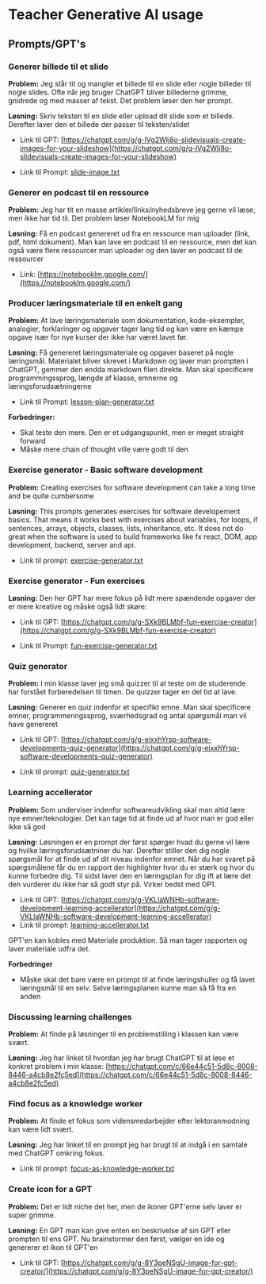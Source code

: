 # Teacher Generative AI usage



<!--

### Hvilke opgaver har jeg som underviser?

- Skriver lektoranmodning
- Kan jeg bruge det at jeg kan simulere studerende? Eller undervisere? 



### Should i even automate this?
- Giver generel feedback på projekter
	- Hmm men mon ikke jeg skal være inde over her? Der er jo her blandt andet at jeg løbende evaluerer dem
- Laver læringsplaner
  - Det er ret personligt

-->




## Prompts/GPT's



### Generer billede til et slide

**Problem:** Jeg står tit og mangler et billede til en slide eller nogle billeder til nogle slides. Ofte når jeg bruger ChatGPT bliver billederne grimme, gnidrede og med masser af tekst. Det problem løser den her prompt.



**Løsning:** Skriv teksten til en slide eller upload dit slide som et billede. Derefter laver den et billede der passer til teksten/slidet

- Link til GPT: [https://chatgpt.com/g/g-lVg2WIj8o-slidevisuals-create-images-for-your-slideshow](https://chatgpt.com/g/g-lVg2WIj8o-slidevisuals-create-images-for-your-slideshow)

- Link til Prompt: [slide-image.txt](prompts/slide-image.txt)



### Generer en podcast til en ressource

**Problem:** Jeg har tit en masse artikler/links/nyhedsbreve jeg gerne vil læse, men ikke har tid til. Det problem løser NotebookLM for mig



 **Løsning:** Få en podcast genereret ud fra en ressource man uploader (link, pdf, html dokument). Man kan lave en podcast til en ressource, men det kan også være flere ressourcer man uploader og den laver en podcast til de ressourcer

- Link: [https://notebooklm.google.com/](https://notebooklm.google.com/)



### Producer læringsmateriale til en enkelt gang

**Problem:** At lave læringsmateriale som dokumentation, kode-eksempler, analogier, forklaringer og opgaver tager lang tid og kan være en kæmpe opgave især for nye kurser der ikke har været lavet før.



**Løsning:** Få genereret læringsmateriale og opgaver baseret på nogle læringsmål. Materialet bliver skrevet i Markdown og laver man prompten i ChatGPT, gemmer den endda markdown filen direkte. Man skal specificere programmingssprog, længde af klasse, emnerne og læringsforudsætningerne

- Link til Prompt: [lesson-plan-generator.txt](prompts/lesson-plan-generator.txt)



**Forbedringer:**

- Skal teste den mere. Den er et udgangspunkt, men er meget straight forward
- Måske mere chain of thought ville være godt til den



### Exercise generator - Basic software development

**Problem:** Creating exercises for software development can take a long time and be quite cumbersome 



**Løsning:** This prompts generates exercises for software developement basics. That means it works best with exercises about variables, for loops, if sentences, arrays, objects, classes, lists, inheritance, etc. It does not do great when the software is used to build frameworks like fx react, DOM, app development, backend, server and api. 

- Link til prompt: [exercise-generator.txt](prompts/exercise-generator.txt)



### Exercise generator - Fun exercises

**Løsning:** Den her GPT har mere fokus på lidt mere spændende opgaver der er mere kreative og måske også lidt skøre:

- Link til GPT: [https://chatgpt.com/g/g-SXk9BLMbf-fun-exercise-creator](https://chatgpt.com/g/g-SXk9BLMbf-fun-exercise-creator)

- Link til Prompt: [fun-exercise-generator.txt](prompts/fun-exercise-generator.txt)



### Quiz generator

**Problem:** I min klasse laver jeg små quizzer til at teste om de studerende har forstået forberedelsen til timen. De quizzer tager en del tid at lave. 



**Løsning:** Generer en quiz indenfor et specifikt emne. Man skal specificere emner, programmeringssprog, sværhedsgrad og antal spørgsmål man vil have genereret

- Link til GPT: [https://chatgpt.com/g/g-eixxhYrsp-software-developments-quiz-generator](https://chatgpt.com/g/g-eixxhYrsp-software-developments-quiz-generator)

- Link til prompt: [quiz-generator.txt](prompts/quiz-generator.txt)



### Learning accellerator

**Problem:** Som underviser indenfor softwareudvikling skal man altid lære nye emner/teknologier. Det kan tage tid at finde ud af hvor man er god eller ikke så god



**Løsning:** Løsningen er en prompt der først spørger hvad du gerne vil lære og hvilke læringsforudsætniner du har. Derefter stiller den dig nogle spørgsmål for at finde ud af dit niveau indenfor emnet. Når du har svaret på spørgsmålene får du en rapport der highlighter hvor du er stærk og hvor du kunne forbedre dig. Til sidst laver den en læringsplan for dig ift at lære det den vurderer du ikke har så godt styr på. Virker bedst med OP1.

- Link til GPT: [https://chatgpt.com/g/g-VKLlaWNHb-software-development-learning-accellerator](https://chatgpt.com/g/g-VKLlaWNHb-software-development-learning-accellerator)
- Link til prompt:  [learning-accellerator.txt](prompts/learning-accellerator.txt) 

GPT'en kan kobles med Materiale produktion. Så man tager rapporten og laver materiale udfra det.



**Forbedringer**

- Måske skal det bare være en prompt til at finde læringshuller og få lavet læringsmål til en selv. Selve læringsplanen kunne man så få fra en anden



### Discussing learning challenges

**Problem:** At finde på løsninger til en problemstilling i klassen kan være svært. 



**Løsning:** Jeg har linket til hvordan jeg har brugt ChatGPT til at løse et konkret problem i min klasse: [https://chatgpt.com/c/66e44c51-5d8c-8008-8446-a4cb8e2fc5ed](https://chatgpt.com/c/66e44c51-5d8c-8008-8446-a4cb8e2fc5ed)



### Find focus as a knowledge worker

**Problem:** At finde et fokus som vidensmedarbejder efter lektoranmodning kan være lidt svært.



**Løsning:** Jeg har linket til en prompt jeg har brugt til at indgå i en samtale med ChatGPT omkring fokus. 

- Link til prompt: [focus-as-knowledge-worker.txt](prompts/focus-as-knowledge-worker.txt)



### Create icon for a GPT

**Problem:** Det er lidt niche det her, men de ikoner GPT'erne selv laver er super grimme. 



**Løsning:** En GPT man kan give enten en beskrivelse af sin GPT eller prompten til ens GPT. Nu brainstormer den først, vælger en ide og genererer et ikon til GPT'en

- Link til GPT: [https://chatgpt.com/g/g-8Y3peNSgU-image-for-gpt-creator/](https://chatgpt.com/g/g-8Y3peNSgU-image-for-gpt-creator/)

